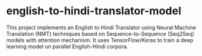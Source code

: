 # english-to-hindi-translator-model
This project implements an English to Hindi Translator using Neural Machine Translation (NMT) techniques based on Sequence-to-Sequence (Seq2Seq) models with attention mechanism. It uses TensorFlow/Keras  to train a deep learning model on parallel English-Hindi corpora.
